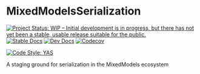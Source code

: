 # MixedModelsSerialization

[![Project Status: WIP – Initial development is in progress, but there has not yet been a stable, usable release suitable for the public.](https://www.repostatus.org/badges/latest/wip.svg)](https://www.repostatus.org/#wip)
[![Stable Docs][docs-stable-img]][docs-stable-url]
[![Dev Docs][docs-dev-img]][docs-dev-url]
[![Codecov](https://codecov.io/gh/JuliaMixedModels/MixedModelsSerialization.jl/branch/main/graph/badge.svg)](https://codecov.io/gh/JuliaMixedModels/MixedModelsSerialization.jl)
<!-- DOI via Zenodo -->
[![Code Style: YAS](https://img.shields.io/badge/code%20style-yas-1fdcb2.svg)](https://github.com/jrevels/YASGuide)

[docs-dev-img]: https://img.shields.io/badge/docs-dev-blue.svg
[docs-dev-url]: https://JuliaMixedModels.github.io/MixedModelsSerialization.jl/dev

[docs-stable-img]: https://img.shields.io/badge/docs-stable-blue.svg
[docs-stable-url]: https://JuliaMixedModels.github.io/MixedModelsSerialization.jl/stable

A staging ground for serialization in the MixedModels ecosystem
